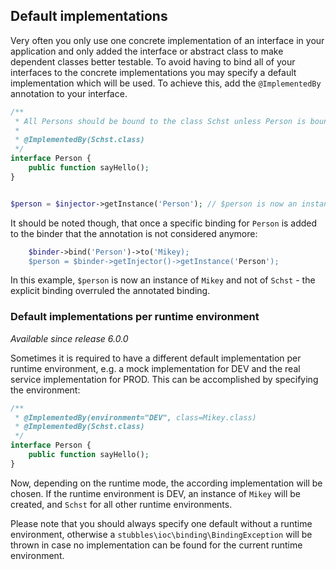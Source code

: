 Default implementations
-----------------------

Very often you only use one concrete implementation of an interface in your
application and only added the interface or abstract class to make dependent
classes better testable. To avoid having to bind all of your interfaces to the
concrete implementations you may specify a default implementation which will be
used. To achieve this, add the `@ImplementedBy` annotation to your interface.

```php
/**
 * All Persons should be bound to the class Schst unless Person is bound
 *
 * @ImplementedBy(Schst.class)
 */
interface Person {
    public function sayHello();
}


$person = $injector->getInstance('Person'); // $person is now an instance of Schst
```

It should be noted though, that once a specific binding for `Person` is added to
the binder that the annotation is not considered anymore:

```php
    $binder->bind('Person')->to('Mikey);
    $person = $binder->getInjector()->getInstance('Person');
```

In this example, `$person` is now an instance of `Mikey` and not of `Schst` -
the explicit binding overruled the annotated binding.


### Default implementations per runtime environment

_Available since release 6.0.0_

Sometimes it is required to have a different default implementation per runtime
environment, e.g. a mock implementation for DEV and the real service
implementation for PROD. This can be accomplished by specifying the environment:

```php
/**
 * @ImplementedBy(environment="DEV", class=Mikey.class)
 * @ImplementedBy(Schst.class)
 */
interface Person {
    public function sayHello();
}
```

Now, depending on the runtime mode, the according implementation will be chosen.
If the runtime environment is DEV, an instance of `Mikey` will be created, and
`Schst` for all other runtime environments.

Please note that you should always specify one default without a runtime
environment, otherwise a `stubbles\ioc\binding\BindingException` will be thrown
in case no implementation can be found for the current runtime environment.
